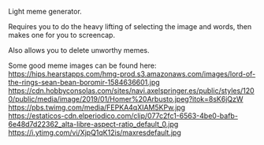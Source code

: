 Light meme generator.

Requires you to do the heavy lifting of selecting the image and words, then makes one for you to screencap.

Also allows you to delete unworthy memes.

Some good meme images can be found here:<br>
https://hips.hearstapps.com/hmg-prod.s3.amazonaws.com/images/lord-of-the-rings-sean-bean-boromir-1584636601.jpg
<br>
https://cdn.hobbyconsolas.com/sites/navi.axelspringer.es/public/styles/1200/public/media/image/2019/01/Homer%20Arbusto.jpeg?itok=8sK6jQzW
<br>
https://pbs.twimg.com/media/FEPKA4qXIAM5KPw.jpg
<br>
https://estaticos-cdn.elperiodico.com/clip/077c2fc1-6563-4be0-bafb-6e48d7d22362_alta-libre-aspect-ratio_default_0.jpg
<br>
https://i.ytimg.com/vi/XjpQ1qK12is/maxresdefault.jpg
